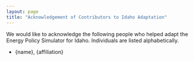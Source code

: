 ```yaml
---
layout: page
title: "Acknowledgement of Contributors to Idaho Adaptation"
---
```


We would like to acknowledge the following people who helped adapt the Energy Policy Simulator for Idaho.  Individuals are listed alphabetically.

* {name}, {affiliation}

